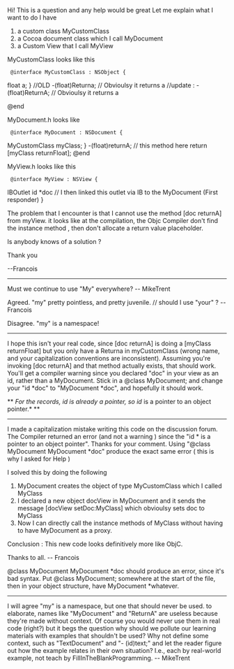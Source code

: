 Hi!
This is a question and any help would be great
Let me explain what I want to do
I have
 1. a custom class MyCustomClass
 2. a Cocoa document class which I call MyDocument
 3. a Custom View that I call MyView

MyCustomClass looks like this

     @interface MyCustomClass : NSObject {
  float a;
}
//OLD -(float)Returna; // Obvioulsy it returns a 
//update : -(float)ReturnA; // Obvioulsy it returns a 


@end


MyDocument.h looks like 

     @interface MyDocument : NSDocument {
 MyCustomClass  myClass;
}
-(float)returnA;  // this method here return [myClass returnFloat];
@end


MyView.h looks like this

     @interface MyView : NSView {
 IBOutlet id *doc    // I then linked this outlet via IB to the MyDocument (First responder)
}

The problem that I encounter is that I cannot use the method [doc returnA] from myView. it looks like at the compilation, the Objc Compiler don't find the instance method , then don't allocate a return value placeholder.

Is anybody knows of a solution ?

Thank you

--Francois

----

Must we continue to use "My" everywhere? -- MikeTrent 

Agreed.  "my" pretty pointless, and pretty juvenile.  // should I use "your" ? --Francois

Disagree. "my" is a namespace!

----

I hope this isn't your real code, since [doc returnA] is doing a [myClass returnFloat] but you only have a Returna in myCustomClass (wrong name, and your capitalization conventions are inconsistent).  Assuming you're invoking [doc returnA] and that method actually exists, that should work.  You'll get a compiler warning since you declared "doc" in your view as an id, rather than a MyDocument.  Stick in a @class MyDocument;  and change your "id *doc" to "MyDocument *doc", and hopefully it should work.

**
*For the records, id is already a pointer, so id* is a pointer to an object pointer.*
**


----

I made a capitalization mistake writing this code on the discussion forum.
The Compiler returned an error (and not a warning ) since the "id * is a pointer to an object pointer". Thanks for your comment. 
Using "@class MyDocument MyDocument *doc" produce the exact same error ( this is why I asked for Help )

I solved this by doing the following

1. MyDocument creates the object of type MyCustomClass which I called MyClass
2. I declared a new object docView in MyDocument and it sends the message [docView setDoc:MyClass] which obvioulsy sets doc to MyClass
3. Now I can directly call the instance methods of MyClass without having to have MyDocument as a proxy.

Conclusion : This new code looks definitively more like ObjC.

Thanks to all. -- Francois


@class MyDocument MyDocument *doc should produce an error, since it's bad syntax.  Put @class MyDocument; somewhere at the start of the file, then in your object structure, have MyDocument *whatever.

----

I will agree "my" is a namespace, but one that should never be used. to elaborate, names like "MyDocument" and "ReturnA" are useless because they're made without context. Of course you would never use them in real code (right?) but it begs the question why should we pollute our learning materials with examples that shouldn't be used? Why not define some context, such as "TextDocument" and "- (id)text;" and let the reader figure out how the example relates in their own situation? I.e., each by real-world example, not teach by FillInTheBlankProgramming. -- MikeTrent
